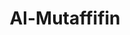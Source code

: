 ---
title: "Al-Mutaffifin"
arabic: "المطفّفين"
no: 83
arabic_no: ٨٣
ayah: 36
slug: al-mutaffifin
prev: al-infitar
next: al-insyiqaq
---